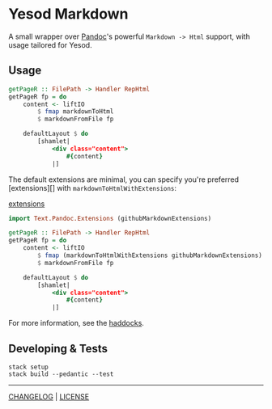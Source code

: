# Yesod Markdown

A small wrapper over [Pandoc][]'s powerful `Markdown -> Html` support, with
usage tailored for Yesod.

[pandoc]: http://hackage.haskell.org/package/pandoc

## Usage

```hs
getPageR :: FilePath -> Handler RepHtml
getPageR fp = do
    content <- liftIO
        $ fmap markdownToHtml
        $ markdownFromFile fp

    defaultLayout $ do
        [shamlet|
            <div class="content">
                #{content}
            |]
```

The default extensions are minimal, you can specify you're preferred
[extensions][] with `markdownToHtmlWithExtensions`:

[extensions](http://hackage.haskell.org/package/pandoc/docs/Text-Pandoc-Extensions.html)

```haskell
import Text.Pandoc.Extensions (githubMarkdownExtensions)

getPageR :: FilePath -> Handler RepHtml
getPageR fp = do
    content <- liftIO
        $ fmap (markdownToHtmlWithExtensions githubMarkdownExtensions)
        $ markdownFromFile fp

    defaultLayout $ do
        [shamlet|
            <div class="content">
                #{content}
            |]
```

For more information, see the [haddocks][].

[haddocks]: http://hackage.haskell.org/package/yesod-markdown/docs/Yesod-Markdown.html

## Developing & Tests

```
stack setup
stack build --pedantic --test
```

---

[CHANGELOG](./CHANGELOG.md) | [LICENSE](./LICENSE)
